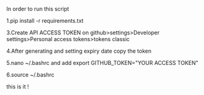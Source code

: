 In order to run this script

1.pip install -r requirements.txt

3.Create API ACCESS TOKEN on github>settings>Developer settings>Personal access tokens>tokens classic

4.After generating and setting expiry date copy the token

5.nano ~/.bashrc and add export GITHUB_TOKEN="YOUR ACCESS TOKEN"

6.source ~/.bashrc

this is it !
